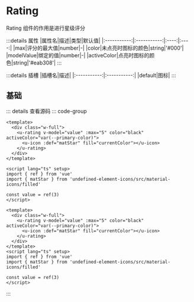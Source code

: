 <script setup>
import Basic from '../examples/rating/01.basic.vue'
</script>

# Rating

Rating 组件的作用是进行星级评分

:::details 属性
|属性名|描述|类型|默认值|
|:-----------:|:-----------:|:----:|:----:|
|max|评分的最大值|number|-|
|color|未点亮时图标的颜色|string|'#000'|
|modelValue|绑定的值|number|-|
|activeColor|点亮时图标的颜色|string|'#eab308'|
:::

:::details 插槽
|插槽名|描述|
|:-----------:|:-----------:|
|default|图标|
:::

## 基础



<Basic></Basic>

::: details 查看源码
::: code-group
```vue [template]
<template>
  <div class="w-full">
    <u-rating v-model="value" :max="5" color="black" activeColor="var(--primary-color)">
      <u-icon :def="matStar" fill="currentColor"></u-icon>
    </u-rating>
  </div>
</template>
```

```vue [script]
<script lang="ts" setup>
import { ref } from 'vue'
import { matStar } from 'undefined-element-icons/src/material-icons/filled'

const value = ref(3)
</script>
```

```vue [all]
<template>
  <div class="w-full">
    <u-rating v-model="value" :max="5" color="black" activeColor="var(--primary-color)">
      <u-icon :def="matStar" fill="currentColor"></u-icon>
    </u-rating>
  </div>
</template>
<script lang="ts" setup>
import { ref } from 'vue'
import { matStar } from 'undefined-element-icons/src/material-icons/filled'

const value = ref(3)
</script>

```
:::

